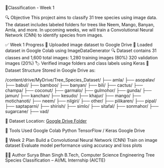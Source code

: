 🌳Classification - Week 1


🔍 Objective
This project aims to classify 31 tree species using image data. The dataset includes labeled folders for trees like Neem, Mango, Banyan, Amla, and more. In upcoming weeks, we will train a Convolutional Neural Network (CNN) to identify species from images.

✅ Week 1 Progress
📁 Uploaded image dataset to Google Drive 📂 Loaded dataset in Google Colab using ImageDataGenerator 🔍 Dataset contains 31 classes and 1,600 total images: 1,280 training images (80%) 320 validation images (20%) 🏷️ Verified image folders and class labels using Keras
📁 Dataset Structure
Stored in Google Drive as:

/content/drive/MyDrive/Tree_Species_Dataset/
├── amla/
├── asopalav/
├── babul/
├── bamboo/
├── banyan/
├── bili/
├── cactus/
├── champa/
├── coconut/
├── garmalo/
├── gulmohor/
├── gunda/
├── jamun/
├── kanchan/
├── kesudo/
├── khajur/
├── mango/
├── motichanoti/
├── neem/
├── nilgiri/
├── other/
├── pilikaren/
├── pipal/
├── saptaparni/
├── shirish/
├── simlo/
├── sitafal/
├── sonmahor/
├── sugarcane/
├── vad/



🔗  Dataset Location: [Google Drive Folder](https://drive.google.com/drive/folders/1pBuz9zvnqewxAtn7zLPeoaJslfx2tju3?usp=drive_link)  



🔧 Tools Used
Google Colab Python TensorFlow / Keras Google Drive


🧠 Week 2 Plan
Build a Convolutional Neural Network (CNN) Train on image dataset Evaluate model performance using accuracy and loss plots


🙋‍♂️ Author
Surya Bhan Singh
B.Tech, Computer Science Engineering
Tree Species Classification – AI/ML Internship (AICTE)

